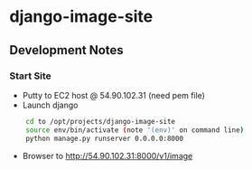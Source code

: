# django-image-site

## Development Notes
### Start Site
+ Putty to EC2 host @ 54.90.102.31 (need pem file)
+ Launch django
```bash
    cd to /opt/projects/django-image-site
    source env/bin/activate (note '(env)' on command line)
    python manage.py runserver 0.0.0.0:8000
```
+ Browser to http://54.90.102.31:8000/v1/image
